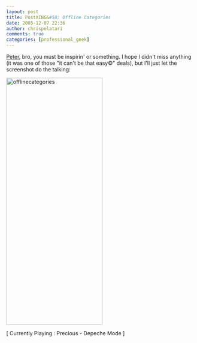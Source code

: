 ```yaml
---
layout: post
title: PostXING&#58; Offline Categories
date: 2005-12-07 22:36
author: chrispelatari
comments: true
categories: [professional_geek]
---
```

<a href="http://www.peterprovost.org/">Peter</a>, bro, you must be inspirin'
or something. I hope I didn't miss anything (it was one of those "it can't be
that easy©" deals), but I'll just let the screenshot do the talking:

<a href="http://chrispelatari.files.wordpress.com/2005/12/offlinecategories.png"><img class="alignnone size-full wp-image-1171" alt="offlinecategories" src="http://chrispelatari.files.wordpress.com/2005/12/offlinecategories.png" width="257" height="659" /></a>

[ Currently Playing : Precious - Depeche Mode ]
